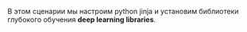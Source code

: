 В этом сценарии мы настроим python jinja и установим библиотеки глубокого обучения **deep learning libraries**.